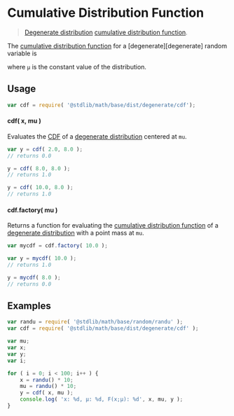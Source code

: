 Cumulative Distribution Function
===

> [Degenerate distribution][degenerate-distribution] [cumulative distribution function][cdf].

<!-- <intro> -->

The [cumulative distribution function][cdf] for a [degenerate][degenerate] random variable is

<!-- <equation class="equation" label="eq:cdf" align="center" raw="center" data-raw-text="" alt="Cumulative distribution function for a degenerate distribution."> -->

<!-- </equation> -->

where `µ` is the constant value of the distribution.

<!-- </intro> -->

<!-- <usage> -->

## Usage
``` javascript
var cdf = require( '@stdlib/math/base/dist/degenerate/cdf');
```

#### cdf( x, mu )

Evaluates the [CDF][cdf] of a [degenerate distribution][degenerate-distribution] centered at `mu`.

``` javascript
var y = cdf( 2.0, 8.0 );
// returns 0.0

y = cdf( 8.0, 8.0 );
// returns 1.0

y = cdf( 10.0, 8.0 );
// returns 1.0
```

#### cdf.factory( mu )

Returns a function for evaluating the [cumulative distribution function][cdf] of a [degenerate distribution][degenerate-distribution] with a point mass at `mu`.

``` javascript
var mycdf = cdf.factory( 10.0 );

var y = mycdf( 10.0 );
// returns 1.0

y = mycdf( 8.0 );
// returns 0.0
```

<!-- </usage> -->

<!-- <examples> -->

## Examples

``` javascript
var randu = require( '@stdlib/math/base/random/randu' );
var cdf = require( '@stdlib/math/base/dist/degenerate/cdf' );

var mu;
var x;
var y;
var i;

for ( i = 0; i < 100; i++ ) {
    x = randu() * 10;
    mu = randu() * 10;
    y = cdf( x, mu );
    console.log( 'x: %d, µ: %d, F(x;µ): %d', x, mu, y );
}
```

<!-- </examples> -->


<!-- <links> -->

[cdf]:  https://en.wikipedia.org/wiki/Cumulative_distribution_function
[degenerate-distribution]: https://en.wikipedia.org/wiki/Degenerate_distribution

<!-- </links> -->
